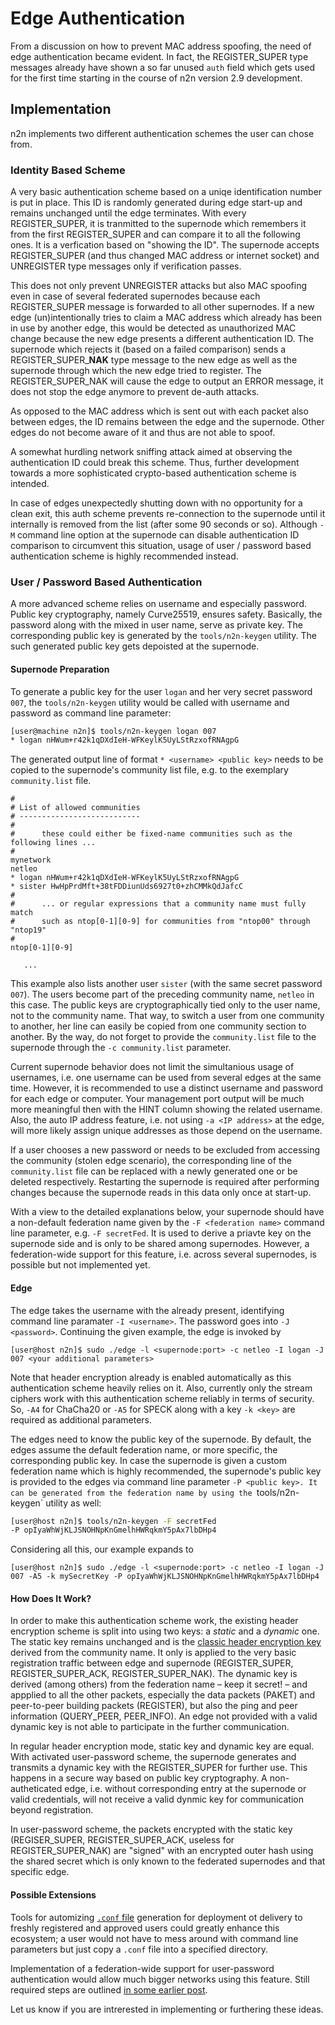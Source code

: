 # Edge Authentication

From a discussion on how to prevent MAC address spoofing, the need of edge authentication became evident. In fact, the REGISTER_SUPER type messages already have shown a so far unused `auth` field which gets used for the first time starting in the course of n2n version 2.9 development.

## Implementation

n2n implements two different authentication schemes the user can chose from.

### Identity Based Scheme

A very basic authentication scheme based on a uniqe identification number is put in place. This ID is randomly generated during edge start-up and remains unchanged until the edge terminates. With every REGISTER_SUPER, it is tranmitted to the supernode which remembers it from the first REGISTER_SUPER and can compare it to all the following ones. It is a verfication based on "showing the ID". The supernode accepts REGISTER_SUPER (and thus changed MAC address or internet socket) and UNREGISTER type messages only if verification passes.

This does not only prevent UNREGISTER attacks but also MAC spoofing even in case of several federated supernodes because each REGISTER_SUPER message is forwarded to all other supernodes. If a new edge (un)intentionally tries to claim a MAC address which already has been in use by another edge, this would be detected as unauthorized MAC change because the new edge presents a different authentication ID. The supernode which rejects it (based on a failed comparison) sends a REGISTER_SUPER_**NAK** type message to the new edge as well as the supernode through which the new edge tried to register. The REGISTER_SUPER_NAK will cause the edge to output an ERROR message, it does not stop the edge anymore to prevent de-auth attacks.

As opposed to the MAC address which is sent out with each packet also between edges, the ID remains between the edge and the supernode. Other edges do not become aware of it and thus are not able to spoof.

A somewhat hurdling network sniffing attack aimed at observing the authentication ID could break this scheme. Thus, further development towards a more sophisticated crypto-based authentication scheme is intended.

In case of edges unexpectedly shutting down with no opportunity for a clean exit, this auth scheme prevents re-connection to the supernode until it internally is removed from the list (after some 90 seconds or so). Although `-M` command line option at the supernode can disable authentication ID comparison to circumvent this situation, usage of user / password based authentication scheme is highly recommended instead.

### User / Password Based Authentication

A more advanced scheme relies on username and especially password. Public key cryptography, namely Curve25519, ensures safety. Basically, the password along with the mixed in user name, serve as private key. The corresponding public key is generated by the `tools/n2n-keygen` utility. The such generated public key gets depoisted at the supernode.

#### Supernode Preparation

To generate a public key for the user `logan` and her very secret password `007`, the `tools/n2n-keygen` utility would be called with username and password as command line parameter:

```bash
[user@machine n2n]$ tools/n2n-keygen logan 007
* logan nHWum+r42k1qDXdIeH-WFKeylK5UyLStRzxofRNAgpG
```

The generated output line of format `* <username> <public key>` needs to be copied to the supernode's community list file, e.g. to the  exemplary `community.list` file.

```
#
# List of allowed communities
# ---------------------------
#
#      these could either be fixed-name communities such as the following lines ...
#
mynetwork
netleo
* logan nHWum+r42k1qDXdIeH-WFKeylK5UyLStRzxofRNAgpG
* sister HwHpPrdMft+38tFDDiunUds6927t0+zhCMMkQdJafcC
#
#      ... or regular expressions that a community name must fully match
#      such as ntop[0-1][0-9] for communities from "ntop00" through "ntop19"
# 
ntop[0-1][0-9]

   ...
```

This example also lists another user `sister` (with the same secret password `007`). The users become part of the preceding community name, `netleo` in this case. The public keys are cryptographically tied only to the user name, not to the community name. That way, to switch a user from one community to another, her line can easily be copied from one community section to another. By the way, do not forget to provide the `community.list` file to the supernode through the `-c community.list` parameter.

Current supernode behavior does not limit the simultanious usage of usernames, i.e. one username can be used from several edges at the same time. However, it is recommended to use a distinct username and password for each edge or computer. Your management port output will be much more meaningful then with the HINT column showing the related username. Also, the auto IP address feature, i.e. not using `-a <IP address>` at the edge, will more likely assign unique addresses as those depend on the username.

If a user chooses a new password or needs to be excluded from accessing the community (stolen edge scenario), the corresponding line of the `community.list` file can be replaced with a newly generated one or be deleted respectively. Restarting the supernode is required after performing changes because the supernode reads in this data only once at start-up.

With a view to the detailed explanations below, your supernode should have a non-default federation name given by the `-F <federation name>` command line parameter, e.g. `-F secretFed`. It is used to derive a priavte key on the supernode side and is only to be shared among supernodes. However, a federation-wide support for this feature, i.e. across several supernodes, is possible but not implemented yet.

#### Edge

The edge takes the username with the already present, identifying command line paramater `-I <username>`. The password goes into `-J <password>`. Continuing the given example, the edge is invoked by

```
[user@host n2n]$ sudo ./edge -l <supernode:port> -c netleo -I logan -J 007 <your additional parameters>
```

Note that header encryption already is enabled automatically as this authentication scheme heavily relies on it. Also, currently only the stream ciphers work with this authentication scheme reliably in terms of security. So, `-A4` for ChaCha20 or `-A5` for SPECK along with a key `-k <key>` are required as additional parameters.

The edges need to know the public key of the supernode. By default, the edges assume the default federation name, or more specific, the corresponding public key. In case the supernode is given a custom federation name which is highly recommended, the supernode's public key is provided to the edges via command line parameter `-P <public key>. It can be generated from the federation name by using the `tools/n2n-keygen` utility as well:

```bash
[user@host n2n]$ tools/n2n-keygen -F secretFed
-P opIyaWhWjKLJSNOHNpKnGmelhHWRqkmY5pAx7lbDHp4
```

Considering all this, our example expands to

```
[user@host n2n]$ sudo ./edge -l <supernode:port> -c netleo -I logan -J 007 -A5 -k mySecretKey -P opIyaWhWjKLJSNOHNpKnGmelhHWRqkmY5pAx7lbDHp4
```

#### How Does It Work?

In order to make this authentication scheme work, the existing header encryption scheme is split into using two keys: a _static_ and a _dynamic_ one. The static key remains unchanged and is the [classic header encryption key](https://github.com/ntop/n2n/blob/dev/doc/Crypto.md#header) derived from the community name. It only is applied to the very basic registration traffic between edge and supernode (REGISTER_SUPER, REGISTER_SUPER_ACK, REGISTER_SUPER_NAK). The dynamic key is derived (among others) from the federation name – keep it secret! – and appplied to all the other packets, especially the data packets (PAKET) and peer-to-peer building packets (REGISTER), but also the ping and peer information (QUERY_PEER, PEER_INFO). An edge not provided with a valid dynamic key is not able to participate in the further communication.

In regular header encryption mode, static key and dynamic key are equal. With activated user-password scheme, the supernode generates and transmits a dynamic key with the REGISTER_SUPER for further use. This happens in a secure way based on public key cryptography. A non-autheticated edge, i.e. without corresponding entry at the supernode or valid credentials, will not receive a valid dynmic key for communication beyond registration.

In user-password scheme, the packets encrypted with the static key (REGISER_SUPER, REGISTER_SUPER_ACK, useless for REGISTER_SUPER_NAK) are "signed" with an encrypted outer hash using the shared secret which is only known to the federated supernodes and that specific edge.

#### Possible Extensions

Tools for automizing [`.conf` file](https://github.com/ntop/n2n/blob/dev/doc/ConfigurationFiles.md) generation for deployment ot delivery to freshly registered and approved users could greatly enhance this ecosystem; a user would not have to mess around with command line parameters but just copy a `.conf` file into a specified directory.

Implementation of a federation-wide support for user-password authentication would allow much bigger networks using this feature. Still required steps are outlined [in some earlier post](https://github.com/ntop/n2n/issues/670#issuecomment-802119568).

Let us know if you are intrerested in implementing or furthering these ideas.
